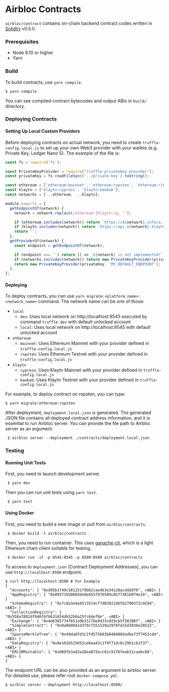 Airbloc Contracts
=================
`airbloc/contract` contains on-chain backend contract codes
written in [Solidity](https://solidity.readthedocs.io) v0.5.0.

### Prerequisites

 - Node 8.10 or higher
 - Yarn

### Build

To build contracts, use `yarn compile`.

```
$ yarn compile
```

You can see compiled contract bytecodes and output ABIs in `build/` directory.


### Deploying Contracts

#### Setting Up Local Custom Providers

Before deploying contracts on actual network, you need to create `truffle-config.local.js` to set up your own Web3 provider with your wallets
(e.g. Private Key, Ledger Nano S). The example of the file is:

```js
const fs = require('fs');

const PrivateKeyProvider = require("truffle-privatekey-provider");
const privateKey = fs.readFileSync('../private.key').toString();

const ethereum = ['ethereum:mainnet', 'ethereum:ropsten', 'ethereum:rinkeby'];
const klaytn = ['klaytn:cypress', 'klaytn:baobab'];
const networks = [...ethereum, ...klaytn];

module.exports = {
  getEndpointOf(network) {
    network = network.replace(/ethereum:|klaytn:/g, '');

    if (ethereum.includes(network)) return `https://${network}.infura.io/v3/SOME_API_KEY`;
    if (klaytn.includes(network)) return `https://api.${network}.klaytn.net:8651`;
    return '';
  },
  getProviderOf(network) {
    const endpoint = getEndpointOf(network);

    if (endpoint === '') return () => `${network} is not implemented!`;
    if (networks.includes(network)) return new PrivateKeyProvider(privateKey, endpoint);
    return new PrivateKeyProvider(privateKey, 'MY_DEFAULT_ENDPOINT');
  },
};
```

#### Deploying

To deploy contracts, you can use `yarn migrate:<platform_name>:<network_name>` command. The network name can be one of those:

* `local`
  * `dev`: Uses local network on http://localhost:9545 executed by command `truffle dev` with default unlocked account
  * `local`: Uses local network on http://localhost:8545 with default unlocked account
* `ethereum`
  * `mainnet`: Uses Ethereum Mainnet with your provider defined in `truffle-config.local.js`
  * `ropsten`: Uses Ethereum Testnet with your provider defined in `truffle-config.local.js`
* `klaytn`
  * `cypress`: Uses Klaytn Mainnet with your provider defined in `truffle-config.local.js`
  * `baobab`: Uses Klaytn Testnet with your provider defined in `truffle-config.local.js`

For example, to deploy contract on ropsten, you can type:

```
$ yarn migrate:ethereum:ropsten
```

After deployment, `deployment.local.json` is generated. The generated JSON file contains all deployed contract address
information, and it is essential to run Airbloc server. You can provide the file path to Airbloc server as an argument.

```
 $ airbloc server --deployment ./contracts/deployment.local.json
```

### Testing

#### Running Unit Tests

First, you need to launch development server.

```
 $ yarn dev
```

Then you can run unit tests using `yarn test`.

```
 $ yarn test
```

#### Using Docker

First, you need to build a new image or pull from `airbloc/contracts`.

```
 $ docker build -t airbloc/contracts .
```

Then, you need to run container. This uses [ganache-cli](https://truffleframework.com/ganache), which is a light Ethereum chain client suitable for testing.

```
 $ docker run -it -p 8545:8545 -p 8500:8500 airbloc/contracts
```

To access to `deployment.json` (Contract Deployment Addresses), you can use `http://localhost:8500` endpoint.

```
$ curl http://localhost:8500 # For Example
{
  "Accounts": { "0xd95b1f49c581251f9b62cae463e34120acdddd76", <ABI> }
  "AppRegistry": { "0x093735b0603de9e655f876589c8577361b074e1b", <ABI> }
  "SchemaRegistry": { "0x7c8a3e4a4513514cf7d83921dbfb2700372c9294", <ABI> }
  "CollectionRegistry": { "0x558a7882df946fbfb631654db52b0a25fc6def8e", <ABI> }
  "Exchange": { "0x4e6385774f651a9b3317be8433c029cb5f58388f", <ABI> }
  "SimpleContract": { "0x9a084041d379cf551539a29f8f431d3936e28532", <ABI> }
  "SparseMerkleTree": { "0x49da8fd3c2fd575663b848488dadbe73f7452cd4", <ABI> }
  "DataRegistry": { "0x0e101b525652ce6aa43c1f9f71dc0c29b1cb1f37", <ABI> }
  "ERC20Mintable": { "0x009fb3ad2a28ea072ecc61c9176feab31cae6c68", <ABI> }
}
```

The endpoint URL can be also provided as an argument to airbloc server.
For detailed use, please refer root `docker-compose.yml`.

```
$ airbloc server --deployment http://localhost:8500/
```
